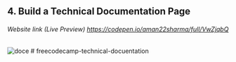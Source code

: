 ## 4. Build a Technical Documentation Page
###### Website link (Live Preview) https://codepen.io/aman22sharma/full/VwZjqbQ

![doce](https://user-images.githubusercontent.com/40789486/73196798-3fb46000-4156-11ea-9ba1-c72f7f760f87.png)
#   f r e e c o d e c a m p - t e c h n i c a l - d o c u e n t a t i o n  
 